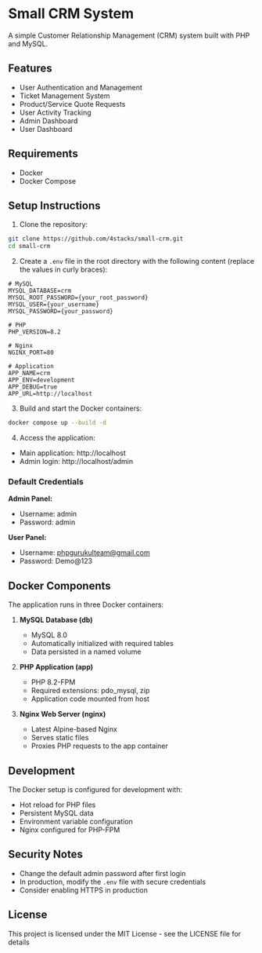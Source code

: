 # Small CRM System

A simple Customer Relationship Management (CRM) system built with PHP and MySQL.

## Features

- User Authentication and Management
- Ticket Management System
- Product/Service Quote Requests
- User Activity Tracking
- Admin Dashboard
- User Dashboard

## Requirements

- Docker
- Docker Compose

## Setup Instructions

1. Clone the repository:
```bash
git clone https://github.com/4stacks/small-crm.git
cd small-crm
```

2. Create a `.env` file in the root directory with the following content (replace the values in curly braces):
```env
# MySQL
MYSQL_DATABASE=crm
MYSQL_ROOT_PASSWORD={your_root_password}
MYSQL_USER={your_username}
MYSQL_PASSWORD={your_password}

# PHP
PHP_VERSION=8.2

# Nginx
NGINX_PORT=80

# Application
APP_NAME=crm
APP_ENV=development
APP_DEBUG=true
APP_URL=http://localhost
```

3. Build and start the Docker containers:
```bash
docker compose up --build -d
```

4. Access the application:
- Main application: http://localhost
- Admin login: http://localhost/admin

### Default Credentials

**Admin Panel:**
- Username: admin
- Password: admin

**User Panel:**
- Username: phpgurukulteam@gmail.com
- Password: Demo@123

## Docker Components

The application runs in three Docker containers:

1. **MySQL Database (db)**
   - MySQL 8.0
   - Automatically initialized with required tables
   - Data persisted in a named volume

2. **PHP Application (app)**
   - PHP 8.2-FPM
   - Required extensions: pdo_mysql, zip
   - Application code mounted from host

3. **Nginx Web Server (nginx)**
   - Latest Alpine-based Nginx
   - Serves static files
   - Proxies PHP requests to the app container

## Development

The Docker setup is configured for development with:
- Hot reload for PHP files
- Persistent MySQL data
- Environment variable configuration
- Nginx configured for PHP-FPM

## Security Notes

- Change the default admin password after first login
- In production, modify the `.env` file with secure credentials
- Consider enabling HTTPS in production

## License

This project is licensed under the MIT License - see the LICENSE file for details